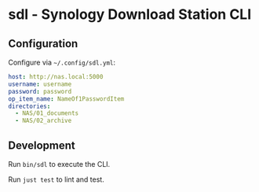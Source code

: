 # sdl - Synology Download Station CLI

## Configuration

Configure via `~/.config/sdl.yml`:

```yml
host: http://nas.local:5000
username: username
password: password
op_item_name: NameOf1PasswordItem
directories:
  - NAS/01_documents
  - NAS/02_archive
```

## Development

Run `bin/sdl` to execute the CLI.

Run `just test` to lint and test.
